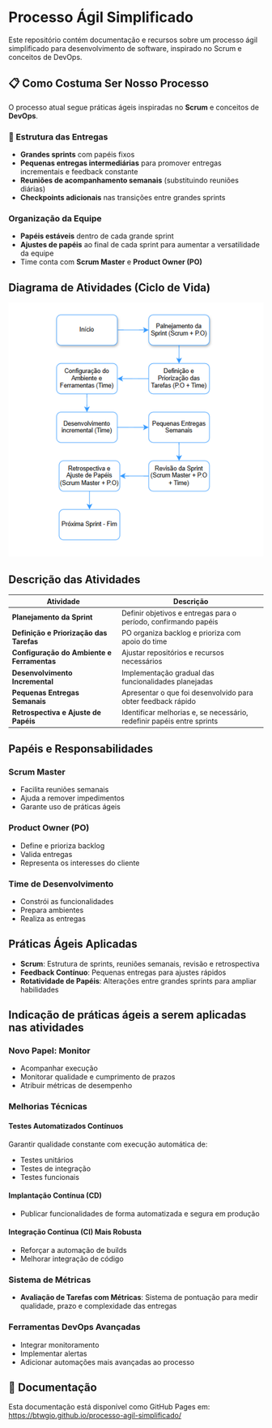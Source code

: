 # Processo Ágil Simplificado

<link rel="stylesheet" href="assets/style.css">

Este repositório contém documentação e recursos sobre um processo ágil simplificado para desenvolvimento de software, inspirado no Scrum e conceitos de DevOps.

## 📋 Como Costuma Ser Nosso Processo

O processo atual segue práticas ágeis inspiradas no **Scrum** e conceitos de **DevOps**.
### 🔄 Estrutura das Entregas
- **Grandes sprints** com papéis fixos
- **Pequenas entregas intermediárias** para promover entregas incrementais e feedback constante
- **Reuniões de acompanhamento semanais** (substituindo reuniões diárias)
- **Checkpoints adicionais** nas transições entre grandes sprints

### Organização da Equipe
- **Papéis estáveis** dentro de cada grande sprint
- **Ajustes de papéis** ao final de cada sprint para aumentar a versatilidade da equipe
- Time conta com **Scrum Master** e **Product Owner (PO)**

## Diagrama de Atividades (Ciclo de Vida)

![Descrição da imagem](assets/diagrama2.png)




## Descrição das Atividades

| Atividade | Descrição |
|-----------|-----------|
| **Planejamento da Sprint** | Definir objetivos e entregas para o período, confirmando papéis |
| **Definição e Priorização das Tarefas** | PO organiza backlog e prioriza com apoio do time |
| **Configuração do Ambiente e Ferramentas** | Ajustar repositórios e recursos necessários |
| **Desenvolvimento Incremental** | Implementação gradual das funcionalidades planejadas |
| **Pequenas Entregas Semanais** | Apresentar o que foi desenvolvido para obter feedback rápido |
| **Retrospectiva e Ajuste de Papéis** | Identificar melhorias e, se necessário, redefinir papéis entre sprints |

## Papéis e Responsabilidades

### Scrum Master
- Facilita reuniões semanais
- Ajuda a remover impedimentos
- Garante uso de práticas ágeis

### Product Owner (PO)
- Define e prioriza backlog
- Valida entregas
- Representa os interesses do cliente

### Time de Desenvolvimento
- Constrói as funcionalidades
- Prepara ambientes
- Realiza as entregas

## Práticas Ágeis Aplicadas

- **Scrum**: Estrutura de sprints, reuniões semanais, revisão e retrospectiva
- **Feedback Contínuo**: Pequenas entregas para ajustes rápidos
- **Rotatividade de Papéis**: Alterações entre grandes sprints para ampliar habilidades

## Indicação de práticas ágeis a serem aplicadas nas atividades

### Novo Papel: Monitor
- Acompanhar execução
- Monitorar qualidade e cumprimento de prazos
- Atribuir métricas de desempenho

### Melhorias Técnicas

#### Testes Automatizados Contínuos
Garantir qualidade constante com execução automática de:
- Testes unitários
- Testes de integração
- Testes funcionais

#### Implantação Contínua (CD)
- Publicar funcionalidades de forma automatizada e segura em produção

#### Integração Contínua (CI) Mais Robusta
- Reforçar a automação de builds
- Melhorar integração de código

### Sistema de Métricas
- **Avaliação de Tarefas com Métricas**: Sistema de pontuação para medir qualidade, prazo e complexidade das entregas

### Ferramentas DevOps Avançadas
- Integrar monitoramento
- Implementar alertas
- Adicionar automações mais avançadas ao processo

## 📖 Documentação

Esta documentação está disponível como GitHub Pages em: https://btwgio.github.io/processo-agil-simplificado/


